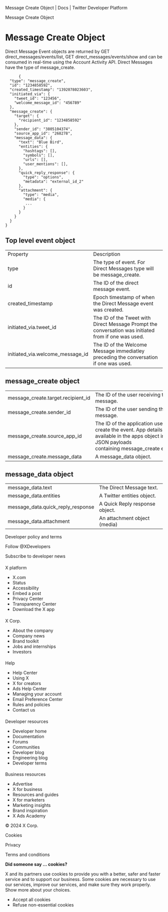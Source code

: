 
Message Create Object | Docs | Twitter Developer Platform 

Message Create Object

Message Create Object
=====================

Direct Message Event objects are returned by GET direct\_messages/events/list, GET direct\_messages/events/show and can be consumed in real-time using the Account Activity API. Direct Messages have the type of message\_create.

```
      {
  "type": "message_create",
  "id": "1234858592",
  "created_timestamp": "1392078023603",
  "initiated_via": {
    "tweet_id": "123456",
    "welcome_message_id": "456789"
  },
  "message_create": {
    "target": {
      "recipient_id": "1234858592"
    },
    "sender_id": "3805104374",
    "source_app_id": "268278",
    "message_data": {
      "text": "Blue Bird",
      "entities": {
        "hashtags": [],
        "symbols": [],
        "urls": [],
        "user_mentions": [],
      },
      "quick_reply_response": {
        "type": "options",
        "metadata": "external_id_2"
      },
      "attachment": {
        "type": "media",
        "media": {
         ...
        }
      }
    }
  }
}
```

Top level event object
----------------------

|  |  |
| --- | --- |
| Property | Description |
| type | The type of event. For Direct Messages type will be message\_create. |
| id | The ID of the direct message event. |
| created\_timestamp | Epoch timestamp of when the Direct Message event was created. |
| initiated\_via.tweet\_id | The ID of the Tweet with Direct Message Prompt the conversation was initiated from if one was used. |
| initiated\_via.welcome\_message\_id | The ID of the Welcome Message immediatley preceding the conversation if one was used. |

message\_create object
----------------------

|  |  |
| --- | --- |
| message\_create.target.recipient\_id | The ID of the user receiving the message. |
| message\_create.sender\_id | The ID of the user sending the message. |
| message\_create.source\_app\_id | The ID of the application used to create the event. App details are available in the apps object in JSON payloads containing message\_create events. |
| message\_create.message\_data | A message\_data object. |

message\_data object
--------------------

|  |  |
| --- | --- |
| message\_data.text | The Direct Message text. |
| message\_data.entities | A Twitter entities object. |
| message\_data.quick\_reply\_response | A Quick Reply response object. |
| message\_data.attachment | An attachment object (media) |

Developer policy and terms

Follow @XDevelopers

Subscribe to developer news

#### 
 X platform

* X.com
* Status
* Accessibility
* Embed a post
* Privacy Center
* Transparency Center
* Download the X app

#### 
 X Corp.

* About the company
* Company news
* Brand toolkit
* Jobs and internships
* Investors

#### 
 Help

* Help Center
* Using X
* X for creators
* Ads Help Center
* Managing your account
* Email Preference Center
* Rules and policies
* Contact us

#### 
 Developer resources

* Developer home
* Documentation
* Forums
* Communities
* Developer blog
* Engineering blog
* Developer terms

#### 
 Business resources

* Advertise
* X for business
* Resources and guides
* X for marketers
* Marketing insights
* Brand inspiration
* X Ads Academy

 © 2024 X Corp.

Cookies

Privacy

Terms and conditions

**Did someone say … cookies?**  

 X and its partners use cookies to provide you with a better, safer and
 faster service and to support our business. Some cookies are necessary to use
 our services, improve our services, and make sure they work properly.
 Show more about your choices.

* Accept all cookies
* Refuse non-essential cookies